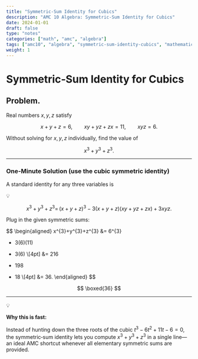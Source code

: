 ```yaml
---
title: "Symmetric‑Sum Identity for Cubics"
description: "AMC 10 Algebra: Symmetric‑Sum Identity for Cubics"
date: 2024-01-01
draft: false
type: "notes"
categories: ["math", "amc", "algebra"]
tags: ["amc10", "algebra", "symmetric-sum-identity-cubics", "mathematics", "competition"]
weight: 1
---
```


# Symmetric‑Sum Identity for Cubics

## **Problem.**

Real numbers $x, y, z$ satisfy

$$
x+y+z = 6, 
\qquad
xy+yz+zx = 11,
\qquad
xyz = 6.
$$

Without solving for $x, y, z$ individually, find the value of

$$
x^{3}+y^{3}+z^{3}.
$$

---

### One‑Minute Solution (use the cubic symmetric identity)

A standard identity for any three variables is

<aside>
💡

$$
x^{3}+y^{3}+z^{3}
=\,(x+y+z)^{3}
\;-\;3(x+y+z)(xy+yz+zx)
\;+\;3xyz.
$$

</aside>

Plug in the given symmetric sums:

$$
\begin{aligned}
x^{3}+y^{3}+z^{3}
&= 6^{3} 
   - 3(6)(11) 
   + 3(6) \\[4pt]
&= 216 
   - 198 
   + 18 \\[4pt]
&= 36.
\end{aligned}
$$

$$
\boxed{36}
$$

---

<aside>
💡

**Why this is fast:**

Instead of hunting down the three roots of the cubic $t^{3}-6t^{2}+11t-6=0$, the symmetric‑sum identity lets you compute $x^{3}+y^{3}+z^{3}$ in a single line—an ideal AMC shortcut whenever all elementary symmetric sums are provided.

</aside>
